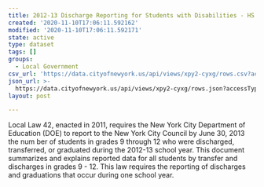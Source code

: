 ```yaml
---
title: 2012-13 Discharge Reporting for Students with Disabilities - HS
created: '2020-11-10T17:06:11.592162'
modified: '2020-11-10T17:06:11.592171'
state: active
type: dataset
tags: []
groups:
  - Local Government
csv_url: 'https://data.cityofnewyork.us/api/views/xpy2-cyxg/rows.csv?accessType=DOWNLOAD'
json_url: >-
  https://data.cityofnewyork.us/api/views/xpy2-cyxg/rows.json?accessType=DOWNLOAD
layout: post

---
```

Local Law 42, enacted in 2011, requires the New York City Department of Education (DOE) to report to the New York City Council by June 30, 2013 the num ber of students in grades 9 through 12 who were discharged, transferred, or graduated during the 2012-13 school year. This document summarizes and explains reported data for all students by transfer and discharges in grades 9 - 12. This law requires the reporting of discharges and graduations that occur during one school year.

